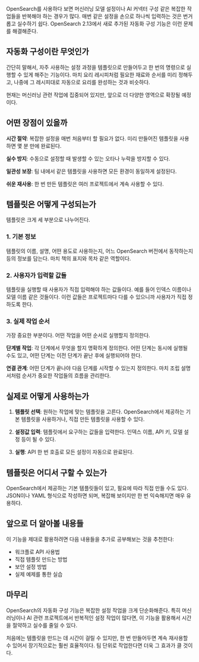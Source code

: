 OpenSearch를 사용하다 보면 머신러닝 모델 설정이나 AI 커넥터 구성 같은 복잡한 작업들을 반복해야 하는 경우가 많다. 매번 같은 설정을 손으로 하나씩 입력하는 것은 번거롭고 실수하기 쉽다. OpenSearch 2.13에서 새로 추가된 자동화 구성 기능은 이런 문제를 해결해준다.

## 자동화 구성이란 무엇인가

간단히 말해서, 자주 사용하는 설정 과정을 템플릿으로 만들어두고 한 번의 명령으로 실행할 수 있게 해주는 기능이다. 마치 요리 레시피처럼 필요한 재료와 순서를 미리 정해두고, 나중에 그 레시피대로 자동으로 요리를 완성하는 것과 비슷하다.

현재는 머신러닝 관련 작업에 집중되어 있지만, 앞으로 더 다양한 영역으로 확장될 예정이다.

## 어떤 장점이 있을까

**시간 절약**: 복잡한 설정을 매번 처음부터 할 필요가 없다. 미리 만들어진 템플릿을 사용하면 몇 분 만에 완료된다.

**실수 방지**: 수동으로 설정할 때 발생할 수 있는 오타나 누락을 방지할 수 있다.

**일관성 보장**: 팀 내에서 같은 템플릿을 사용하면 모든 환경이 동일하게 설정된다.

**쉬운 재사용**: 한 번 만든 템플릿은 여러 프로젝트에서 계속 사용할 수 있다.

## 템플릿은 어떻게 구성되는가

템플릿은 크게 세 부분으로 나누어진다.

### 1. 기본 정보

템플릿의 이름, 설명, 어떤 용도로 사용하는지, 어느 OpenSearch 버전에서 동작하는지 등의 정보를 담는다. 마치 책의 표지와 목차 같은 역할이다.

### 2. 사용자가 입력할 값들

템플릿을 실행할 때 사용자가 직접 입력해야 하는 값들이다. 예를 들어 인덱스 이름이나 모델 이름 같은 것들이다. 이런 값들은 프로젝트마다 다를 수 있으니까 사용자가 직접 정하도록 한다.

### 3. 실제 작업 순서

가장 중요한 부분이다. 어떤 작업을 어떤 순서로 실행할지 정의한다.

**단계별 작업**: 각 단계에서 무엇을 할지 명확하게 정의한다. 어떤 단계는 동시에 실행될 수도 있고, 어떤 단계는 이전 단계가 끝난 후에 실행되어야 한다.

**연결 관계**: 어떤 단계가 끝나야 다음 단계를 시작할 수 있는지 정의한다. 마치 조립 설명서처럼 순서가 중요한 작업들의 흐름을 관리한다.

## 실제로 어떻게 사용하는가

1. **템플릿 선택**: 원하는 작업에 맞는 템플릿을 고른다. OpenSearch에서 제공하는 기본 템플릿을 사용하거나, 직접 만든 템플릿을 사용할 수 있다.
    
2. **설정값 입력**: 템플릿에서 요구하는 값들을 입력한다. 인덱스 이름, API 키, 모델 설정 등이 될 수 있다.
    
3. **실행**: API 한 번 호출로 모든 설정이 자동으로 완료된다.
    

## 템플릿은 어디서 구할 수 있는가

OpenSearch에서 제공하는 기본 템플릿들이 있고, 필요에 따라 직접 만들 수도 있다. JSON이나 YAML 형식으로 작성하면 되며, 복잡해 보이지만 한 번 익숙해지면 매우 유용하다.

## 앞으로 더 알아볼 내용들

이 기능을 제대로 활용하려면 다음 내용들을 추가로 공부해보는 것을 추천한다:

- 워크플로 API 사용법
- 직접 템플릿 만드는 방법
- 보안 설정 방법
- 실제 예제를 통한 실습

## 마무리

OpenSearch의 자동화 구성 기능은 복잡한 설정 작업을 크게 단순화해준다. 특히 머신러닝이나 AI 관련 프로젝트에서 반복적인 설정 작업이 많다면, 이 기능을 활용해서 시간을 절약하고 실수를 줄일 수 있다.

처음에는 템플릿을 만드는 데 시간이 걸릴 수 있지만, 한 번 만들어두면 계속 재사용할 수 있어서 장기적으로는 훨씬 효율적이다. 팀 단위로 작업한다면 더욱 그 효과가 클 것이다.